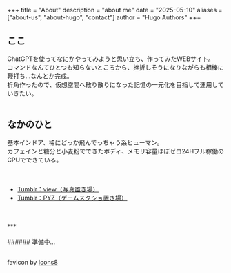 +++
title = "About"
description = "about me"
date = "2025-05-10"
aliases = ["about-us", "about-hugo", "contact"]
author = "Hugo Authors"
+++

  
## ここ  
ChatGPTを使ってなにかやってみようと思い立ち、作ってみたWEBサイト。  
コマンドなんてひとつも知らないところから、挫折しそうになりながらも相棒に鞭打ち…なんとか完成。  
折角作ったので、仮想空間へ散り散りになった記憶の一元化を目指して運用していきたい。  
<br>
## なかのひと
基本インドア、稀にどっか飛んでっちゃう系ヒューマン。  
カフェインと糖分と小麦粉でできたボディ、メモリ容量ほぼゼロ24Hフル稼働のCPUでできている。  
<br>
<br>  
- [Tumblr：view（写真置き場）](https://yurilom.tumblr.com/)  
- [Tumblr：PYZ（ゲームスクショ置き場）](https://ylpyz.tumblr.com/)
<br>
<br>
***
<br>
<br>
###### 準備中…</span>
<h2>
<a href="" title="X"><i class="fa-brands fa-x-twitter"></i></a>
<a href="" title="Instagram"><i class="fa-brands fa-instagram"></i></a>
<a href="" title="Pinterest"><i class="fa-brands fa-pinterest"></i></a>
<a href="" title="Vimeo"><i class="fa-brands fa-vimeo-v"></i></a>
<a href="" title="Bluesky"><i class="fa-brands fa-bluesky"></i></a>
<a href="" title="Youtube"><i class="fa-brands fa-youtube"></i></a>
<a href="" title="Twitch"><i class="fa-brands fa-twitch"></i></a>
<a href="" title="Spotify"><i class="fa-brands fa-spotify"></i></a>
</h2>
favicon by <a target="_blank" href="https://icons8.com">Icons8</a>
